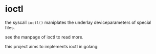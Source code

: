 # ioctl

the syscall ```ioctl()``` maniplates the underlay deviceparameters of special files.

see the manpage of ioctl to read more.

this project aims to implements ioctl in golang
